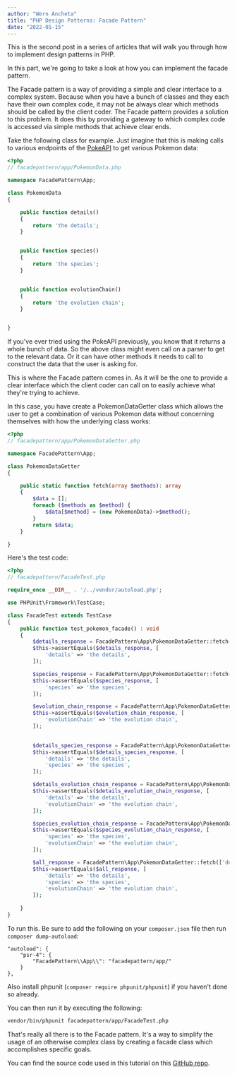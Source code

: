 ```yaml
---
author: "Wern Ancheta"
title: "PHP Design Patterns: Facade Pattern"
date: "2022-01-15"
---
```


This is the second post in a series of articles that will walk you through how to implement design patterns in PHP.

In this part, we're going to take a look at how you can implement the facade pattern.

The Facade pattern is a way of providing a simple and clear interface to a complex system. Because when you have a bunch of classes and they each have their own complex code, it may not be always clear which methods should be called by the client coder. The Facade pattern provides a solution to this problem. It does this by providing a gateway to which complex code is accessed via simple methods that achieve clear ends.

Take the following class for example. Just imagine that this is making calls to various endpoints of the [PokeAPI](https://pokeapi.co/) to get various Pokemon data:

```php 
<?php 
// facadepattern/app/PokemonData.php

namespace FacadePattern\App;

class PokemonData
{

    public function details()
    {
        return 'the details';
    }


    public function species()
    {
        return 'the species';
    }


    public function evolutionChain()
    {
        return 'the evolution chain';
    }


}
```

If you've ever tried using the PokeAPI previously, you know that it returns a whole bunch of data. So the above class might even call on a parser to get to the relevant data. Or it can have other methods it needs to call to construct the data that the user is asking for.

This is where the Facade pattern comes in. As it will be the one to provide a clear interface which the client coder can call on to easily achieve what they're trying to achieve.

In this case, you have create a PokemonDataGetter class which allows the user to get a combination of various Pokemon data without concerning themselves with how the underlying class works:

```php 
<?php 
// facadepattern/app/PokemonDataGetter.php

namespace FacadePattern\App;

class PokemonDataGetter
{   

    public static function fetch(array $methods): array 
    {
        $data = [];
        foreach ($methods as $method) {
            $data[$method] = (new PokemonData)->$method();
        }
        return $data;
    }

}
```

Here's the test code:

```php
<?php 
// facadepattern/FacadeTest.php

require_once __DIR__ . '/../vendor/autoload.php';

use PHPUnit\Framework\TestCase;

class FacadeTest extends TestCase
{
    public function test_pokemon_facade() : void
    {
        $details_response = FacadePattern\App\PokemonDataGetter::fetch(['details']);
        $this->assertEquals($details_response, [
            'details' => 'the details',
        ]);

        $species_response = FacadePattern\App\PokemonDataGetter::fetch(['species']);
        $this->assertEquals($species_response, [
            'species' => 'the species',
        ]);

        $evolution_chain_response = FacadePattern\App\PokemonDataGetter::fetch(['evolutionChain']);
        $this->assertEquals($evolution_chain_response, [
            'evolutionChain' => 'the evolution chain',
        ]);

        
        $details_species_response = FacadePattern\App\PokemonDataGetter::fetch(['details', 'species']);
        $this->assertEquals($details_species_response, [
            'details' => 'the details',
            'species' => 'the species',
        ]);

        $details_evolution_chain_response = FacadePattern\App\PokemonDataGetter::fetch(['details', 'evolutionChain']);
        $this->assertEquals($details_evolution_chain_response, [
            'details' => 'the details',
            'evolutionChain' => 'the evolution chain',
        ]);

        $species_evolution_chain_response = FacadePattern\App\PokemonDataGetter::fetch(['species', 'evolutionChain']);
        $this->assertEquals($species_evolution_chain_response, [
            'species' => 'the species',
            'evolutionChain' => 'the evolution chain',
        ]);

        $all_response = FacadePattern\App\PokemonDataGetter::fetch(['details', 'species', 'evolutionChain']);
        $this->assertEquals($all_response, [
            'details' => 'the details',
            'species' => 'the species',
            'evolutionChain' => 'the evolution chain',
        ]);
        
    }
} 
```

To run this. Be sure to add the following on your `composer.json` file then run `composer dump-autoload`:

```
"autoload": {
    "psr-4": {
        "FacadePattern\\App\\": "facadepattern/app/"
    }
},
```

Also install phpunit (`composer require phpunit/phpunit`) if you haven't done so already.

You can then run it by executing the following:

```bash
vendor/bin/phpunit facadepattern/app/FacadeTest.php
```

That's really all there is to the Facade pattern. It's a way to simplify the usage of an otherwise complex class by creating a facade class which accomplishes specific goals. 

You can find the source code used in this tutorial on this [GitHub repo](https://github.com/anchetaWern/php-design-patterns).

